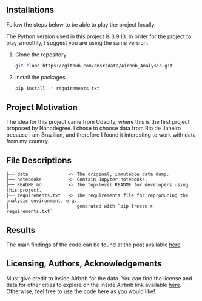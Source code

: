## Installations
Follow the steps below to be able to play the project locally.

The Python version used in this project is 3.9.13. In order for the project to play smoothly, I suggest you are using the same version.

1. Clone the repository
   ```sh
   git clone https://github.com/dnsrsdata/Airbnb_Analysis.git
   ```
2. install the packages
   ```sh
   pip install -r requirements.txt
   ```

## Project Motivation
The idea for this project came from Udacity, where this is the first project proposed by Nanodegree. I chose to choose data from Rio de Janeiro because I am Brazilian, and therefore I found it interesting to work with data from my country.

## File Descriptions
    ├── data               <- The original, immutable data dump.
    ├── notebooks          <- Contain Jupyter notebooks.
    ├── README.md          <- The top-level README for developers using this project.
    ├── requirements.txt   <- The requirements file for reproducing the analysis environment, e.g.
    │                         generated with `pip freeze > requirements.txt`

## Results
The main findings of the code can be found at the post available [here](https://medium.com/@daniel.DS/looking-to-visit-rio-de-janeiro-in-2023-see-this-data-b06353ff33b0).

## Licensing, Authors, Acknowledgements
Must give credit to Inside Airbnb for the data. You can find the license and data for other cities to explore on the Inside Airbnb link available [here](http://insideairbnb.com/get-the-data/). Otherwise, feel free to use the code here as you would like!

